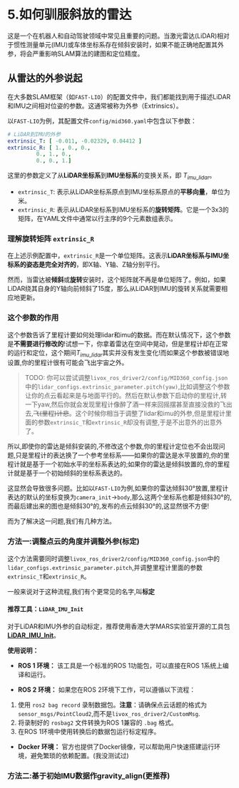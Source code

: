 # 5.如何驯服斜放的雷达

这是一个在机器人和自动驾驶领域中常见且重要的问题。当激光雷达(LiDAR)相对于惯性测量单元(IMU)或车体坐标系存在倾斜安装时，如果不能正确地配置其外参，将会严重影响SLAM算法的建图和定位精度。

## 从雷达的外参说起

在大多数SLAM框架（如`FAST-LIO`）的配置文件中，我们都能找到用于描述LiDAR和IMU之间相对位姿的参数。这通常被称为外参（Extrinsics）。

以`FAST-LIO`为例，其配置文件`config/mid360.yaml`中包含以下参数：
```yaml
# LiDAR到IMU的外参
extrinsic_T: [ -0.011, -0.02329, 0.04412 ]
extrinsic_R: [ 1., 0., 0.,
         0., 1., 0.,
         0., 0., 1.]
```

这里的参数定义了从**LiDAR坐标系**到**IMU坐标系**的变换关系，即 $T_{imu\_lidar}$。

-   `extrinsic_T`: 表示从LiDAR坐标系原点到IMU坐标系原点的**平移向量**，单位为米。
-   `extrinsic_R`: 表示从LiDAR坐标系到IMU坐标系的**旋转矩阵**。它是一个3x3的矩阵，在YAML文件中通常以行主序的9个元素数组表示。

### 理解旋转矩阵 `extrinsic_R`

在上述示例配置中，`extrinsic_R`是一个单位矩阵。这表示**LiDAR坐标系与IMU坐标系的姿态是完全对齐的**，即X轴、Y轴、Z轴分别平行。

然而，当雷达被**倾斜**或**旋转**安装时，这个矩阵就不再是单位矩阵了。例如，如果LiDAR绕其自身的Y轴向前倾斜了15度，那么从LiDAR到IMU的旋转关系就需要相应地更新。

### 这个参数的作用

这个参数告诉了里程计要如何处理lidar和imu的数据。而在默认情况下，这个参数是**不需要进行修改的**!试想一下，你拿着雷达在空间中晃动，但是里程计却在正常的运行和定位，这个期间$T_{imu\_lidar}$其实并没有发生变化!而如果这个参数被错误地设置,你的里程计很有可能会飞出宇宙之外。

> TODO: 你可以尝试调整`livox_ros_driver2/config/MID360_config.json`中的`lidar_configs.extrinsic_parameter.pitch(yaw)`,比如调整这个参数让你的点云看起来是与地面平行的。然后在默认参数下启动你的里程计,转一下yaw,然后你就会发现里程计像醉了酒一样来回摇摆甚至直接没救的飞出去,~~飞(里程)计悲~~。这个时候你相当于调整了lidar和imu的外参,但是里程计里面的参数`extrinsic_T`和`extrinsic_R`却没有调整,于是不出意外的出意外了。

所以,即使你的雷达是倾斜安装的,不修改这个参数,你的里程计定位也不会出现问题,只是里程计的表达换了一个参考坐标系——如果你的雷达是水平放置的,你的里程计就是基于一个初始水平的坐标系表达的;如果你的雷达是倾斜放置的,你的里程计就是基于一个初始倾斜的坐标系表达的。

这显然会导致很多问题。比如以`FAST-LIO`为例,如果你的雷达倾斜30°放置,里程计表达的默认的坐标变换为`camera_init`->`body`,那么这两个坐标系也都是倾斜30°的,而最后建出来的图也是倾斜30°的,发布的点云倾斜30°的,这显然很不方便!

而为了解决这一问题,我们有几种方法。

### 方法一:调整点云的角度并调整外参(标定)

这个方法需要同时调整`livox_ros_driver2/config/MID360_config.json`中的`lidar_configs.extrinsic_parameter.pitch`,并调整里程计里面的参数`extrinsic_T`和`extrinsic_R`。

一般来说对于这种流程,我们有个更常见的名字,叫**标定**

#### 推荐工具：`LiDAR_IMU_Init`

对于LiDAR和IMU外参的自动标定，推荐使用香港大学MARS实验室开源的工具包 [**LiDAR_IMU_Init**](https://github.com/hku-mars/LiDAR_IMU_Init)。

**使用说明：**

*   **ROS 1 环境：**
  该工具是一个标准的ROS 1功能包，可以直接在ROS 1系统上编译和运行。

*   **ROS 2 环境：**
  如果您在ROS 2环境下工作，可以遵循以下流程：
  1.  使用 `ros2 bag record` 录制数据包。**注意**：请确保点云话题的格式为 `sensor_msgs/PointCloud2`,而不是`livox_ros_driver2/CustomMsg`.
  2.  将录制好的 `rosbag2` 文件转换为ROS 1兼容的 `.bag` 格式。
  3.  在ROS 1环境中使用转换后的数据包运行标定程序。

*   **Docker 环境：**
  官方也提供了Docker镜像，可以帮助用户快速搭建运行环境，避免繁琐的依赖配置。(我没测试过)

### 方法二:基于初始IMU数据作gravity_align(更推荐)